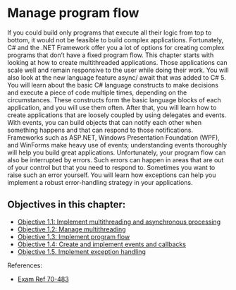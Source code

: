 # Manage program flow

If you could build only programs that execute all their
logic from top to bottom, it would not be feasible to
build complex applications. Fortunately, C# and the .NET
Framework offer you a lot of options for creating complex
programs that don’t have a fixed program flow.
This chapter starts with looking at how to create multithreaded applications. Those applications can scale well
and remain responsive to the user while doing their work.
You will also look at the new language feature async/
await that was added to C# 5.
You will learn about the basic C# language constructs
to make decisions and execute a piece of code multiple times, depending on the circumstances. These constructs form the basic language blocks of each application, and you will
use them often.
After that, you will learn how to create applications that are loosely coupled by using delegates and events. With events, you can build objects that can notify each other
when something happens and that can respond to those notifications. Frameworks such
as ASP.NET, Windows Presentation Foundation (WPF), and WinForms make heavy use of
events; understanding events thoroughly will help you build great applications.
Unfortunately, your program flow can also be interrupted by errors. Such errors can happen in areas that are out of your control but that you need to respond to. Sometimes you
want to raise such an error yourself. You will learn how exceptions can help you implement
a robust error-handling strategy in your applications.


## Objectives in this chapter:
 - [Objective 1.1: Implement multithreading and asynchronous processing](https://github.com/Lowpoc/PreparatorioDasCertificacoes/tree/master/ExamRef70-483ProgramminginC%23/Chapter1/ManageProgamFlow/ImplementMultTreadingAndAsynchronousProcessing)
 - [Objective 1.2: Manage multithreading](https://github.com/Lowpoc/PreparatorioDasCertificacoes/tree/master/ExamRef70-483ProgramminginC%23/Chapter1/ManageMultithreading/)
 - [Objective 1.3: Implement program flow](https://github.com/Lowpoc/PreparatorioDasCertificacoes/tree/master/ExamRef70-483ProgramminginC%23/Chapter1/ImplementProgramFlow/)
 - [Objective 1.4: Create and implement events and callbacks](https://github.com/Lowpoc/PreparatorioDasCertificacoes/tree/master/ExamRef70-483ProgramminginC%23/Chapter1/CreateAndImplementEventAndCallBacks/)
 - [Objective 1.5. Implement exception handling](https://github.com/Lowpoc/PreparatorioDasCertificacoes/tree/master/ExamRef70-483ProgramminginC%23/Chapter1/ImplementExceptionHandling/)


References:
- [Exam Ref 70-483](https://ptgmedia.pearsoncmg.com/images/9780735676824/samplepages/9780735676824.pdf)